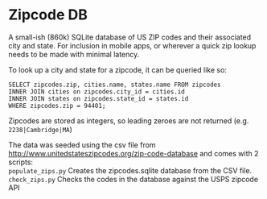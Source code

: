 Zipcode DB
=========

A small-ish (860k) SQLite database of US ZIP codes and their associated city and state. For inclusion in mobile apps, or wherever a quick zip lookup needs to be made with minimal latency.

To look up a city and state for a zipcode, it can be queried like so:

    SELECT zipcodes.zip, cities.name, states.name FROM zipcodes 
    INNER JOIN cities on zipcodes.city_id = cities.id
    INNER JOIN states on zipcodes.state_id = states.id
    WHERE zipcodes.zip = 94401;

Zipcodes are stored as integers, so leading zeroes are not returned (e.g. `2238|Cambridge|MA`)

The data was seeded using the csv file from http://www.unitedstateszipcodes.org/zip-code-database and comes with 2 scripts:  
`populate_zips.py` Creates the zipcodes.sqlite database from the CSV file.  
`check_zips.py` Checks the codes in the database against the USPS zipcode API
